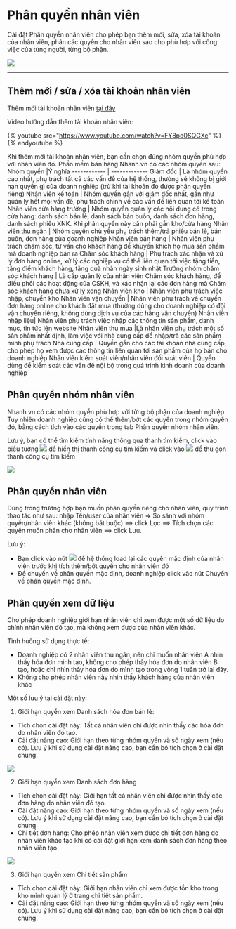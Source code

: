 # Phân quyền nhân viên
Cài đặt Phân quyền nhân viên cho phép bạn thêm mới, sửa, xóa tài khoản của nhân viên, phân các quyền cho nhân viên sao cho phù hợp với công việc của từng người, từng bộ phận.

![](https://raw.githubusercontent.com/nhanhapi/manual/master/docs/cai-dat/img/phan-quye-nhan-vien-1.PNG)

---

## Thêm mới / sửa / xóa tài khoản nhân viên
Thêm mới tài khoản nhân viên [tại đây](https://new.nhanh.vn/store/user/index)

Video hướng dẫn thêm tài khoản nhân viên:

{% youtube src="https://www.youtube.com/watch?v=FY8pd0SQGXc" %}{% endyoutube %}

Khi thêm mới tài khoản nhân viên, bạn cần chọn đúng nhóm quyền phù hợp với nhân viên đó. Phần mềm bán hàng Nhanh.vn có các nhóm quyền sau:
Nhóm quyền |Ý nghĩa
------------ | -------------
Giám đốc | Là nhóm quyền cao nhất, phụ trách tất cả các vấn đề của hệ thống, thường sẽ không bị giới hạn quyền gì của doanh nghiệp (trừ khi tài khoản đó được phân quyền riêng)
Nhân viên kế toán | Nhóm quyền gần với giám đốc nhất, gần như quản lý hết mọi vấn đề, phụ trách chính về các vấn đề liên quan tới kế toán
Nhân viên cửa hàng trưởng | Nhóm quyền quản lý các nội dung có trong cửa hàng: danh sách bán lẻ, danh sách bán buôn, danh sách đơn hàng, danh sách phiếu XNK. Khi phân quyền này cần phải gắn kho/cửa hàng
Nhân viên thu ngân | Nhóm quyền chủ yếu phụ trách thêm/trả phiếu bán lẻ, bán buôn, đơn hàng của doanh nghiệp
Nhân viên bán hàng | Nhân viên phụ trách chăm sóc, tư vấn cho khách hàng để khuyến khích họ mua sản phẩm mà doanh nghiệp bán ra
Chăm sóc khách hàng | Phụ trách xác nhận và xử lý đơn hàng online, xử lý các nghiệp vụ có thể liên quan tới việc tặng tiền, tặng điểm khách hàng, tặng quà nhân ngày sinh nhật
Trưởng nhóm chăm sóc khách hàng | Là cấp quản lý của nhân viên Chăm sóc khách hàng, để điều phối các hoạt động của CSKH, và xác nhận lại các đơn hàng mà Chăm sóc khách hàng chưa xử lý xong
Nhân viên kho | Nhân viên phụ trách việc nhập, chuyển kho
Nhân viên vận chuyển | Nhân viên phụ trách về chuyển đơn hàng online cho khách đặt mua (thường dùng cho doanh nghiệp có đội vận chuyển riêng, không dùng dịch vụ của các hãng vận chuyển)
Nhân viên nhập liệu| Nhân viên phụ trách việc nhập các thông tin sản phẩm, danh mục, tin tức lên website
Nhân viên thu mua |Là nhân viên phụ trách một số sản phẩm nhất định, làm việc với nhà cung cấp để nhập/trả các sản phẩm mình phụ trách
Nhà cung cấp | Quyền gắn cho các tài khoản nhà cung cấp, cho phép họ xem được các thông tin liên quan tới sản phẩm của họ bán cho doanh nghiệp
Nhân viên kiểm soát viên/nhân viên đối soát viên | Quyền dùng để kiểm soát các vấn đề nội bộ trong quá trình kinh doanh của doanh nghiệp
## Phân quyền nhóm nhân viên
Nhanh.vn có các nhóm quyền phù hợp với từng bộ phận của doanh nghiệp. Tuy nhiên doanh nghiệp cũng có thể thêm/bớt các quyền trong nhóm quyền đó, bằng cách tích vào các quyền trong tab Phân quyền nhóm nhân viên.

Lưu ý, bạn có thể tìm kiếm tính năng thông qua thanh tìm kiếm, click vào biểu tượng ![](https://raw.githubusercontent.com/nhanhapi/manual/master/docs/cai-dat/img/phan-quyen-nhan-vien-2.PNG) để hiển thị thanh công cụ tìm kiếm và click vào ![](https://raw.githubusercontent.com/nhanhapi/manual/master/docs/cai-dat/img/phan-quyen-nhan-vien-3.PNG) để thu gọn thanh công cụ tìm kiếm 

![](https://raw.githubusercontent.com/nhanhapi/manual/master/docs/cai-dat/img/phan-quyen-nhan-vien-4.PNG)
## Phân quyền nhân viên
Dùng trong trường hợp bạn muốn phân quyền riêng cho nhân viên, quy trình thao tác như sau: nhập Tên/user của nhân viên => So sánh với nhóm quyền/nhân viên khác (không bắt buộc) ==> click Lọc ==> Tích chọn các quyền muốn phân cho nhân viên ==> click Lưu.

Lưu ý:

- Bạn click vào nút ![](https://raw.githubusercontent.com/nhanhapi/manual/master/docs/cai-dat/img/phan-quyen-nhan-vien-5.PNG) để hệ thống load lại các quyền mặc định của nhân viên trước khi tích thêm/bớt quyền cho nhân viên đó
- Để chuyển về phân quyền mặc định, doanh nghiệp click vào nút Chuyển về phân quyền mặc định.
## Phân quyền xem dữ liệu
Cho phép doanh nghiệp giới hạn nhân viên chỉ xem được một số dữ liệu do chính nhân viên đó tạo, mà không xem được của nhân viên khác.

Tình huống sử dụng thực tế:

- Doanh nghiệp có 2 nhân viên thu ngân, nên chỉ muốn nhân viên A nhìn thấy hóa đơn mình tạo, không cho phép thấy hóa đơn do nhân viên B tạo, hoặc chỉ nhìn thấy hóa đơn do mình tạo trong vòng 1 tuần trở lại đây.
- Không cho phép nhân viên này nhìn thấy khách hàng của nhân viên khác

Một số lưu ý tại cài đặt này:
1. Giới hạn quyền xem Danh sách hóa đơn bán lẻ:
- Tích chọn cài đặt này: Tất cả nhân viên chỉ được nhìn thấy các hóa đơn do nhân viên đó tạo.
- Cài đặt nâng cao: Giới hạn theo từng nhóm quyền và số ngày xem (nếu có). Lưu ý khi sử dụng cài đặt nâng cao, bạn cần bỏ tích chọn ở cài đặt chung.

![](https://raw.githubusercontent.com/nhanhapi/manual/master/docs/cai-dat/img/phan-quyen-nhan-vien-6.PNG)

2. Giới hạn quyền xem Danh sách đơn hàng
- Tích chọn cài đặt này: Giới hạn tất cả nhân viên chỉ được nhìn thấy các đơn hàng do nhân viên đó tạo.
- Cài đặt nâng cao: Giới hạn theo từng nhóm quyền và số ngày xem (nếu có). Lưu ý khi sử dụng cài đặt nâng cao, bạn cần bỏ tích chọn ở cài đặt chung.
- Chi tiết đơn hàng: Cho phép nhân viên xem được chi tiết đơn hàng do nhân viên khác tạo khi có cài đặt giới hạn xem danh sách đơn hàng theo nhân viên tạo.

![](https://raw.githubusercontent.com/nhanhapi/manual/master/docs/cai-dat/img/phan-quyen-nhan-vien-7.PNG)

3. Giới hạn quyền xem Chi tiết sản phẩm
- Tích chọn cài đặt này: Giới hạn nhân viên chỉ xem được tồn kho trong kho mình quản lý ở trang chi tiết sản phẩm.
- Cài đặt nâng cao: Giới hạn theo từng nhóm quyền và số ngày xem (nếu có). Lưu ý khi sử dụng cài đặt nâng cao, bạn cần bỏ tích chọn ở cài đặt chung.
